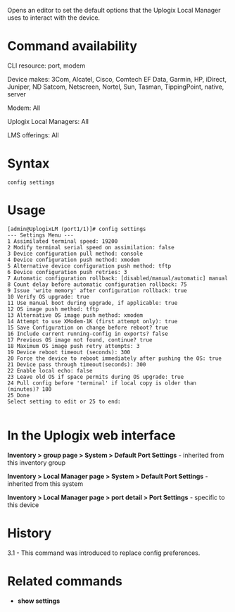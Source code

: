 <!-- 5.4 -->

Opens an editor to set the default options that the Uplogix Local Manager uses to interact with the device.

# Command availability 

CLI resource: port, modem

Device makes: 3Com, Alcatel, Cisco, Comtech EF Data, Garmin, HP, iDirect, Juniper, ND Satcom, Netscreen, Nortel, Sun, Tasman, TippingPoint, native, server

Modem: All

Uplogix Local Managers: All

LMS offerings: All

# Syntax

```
config settings
```

# Usage

```
[admin@UplogixLM (port1/1)]# config settings
--- Settings Menu ---
1 Assimilated terminal speed: 19200
2 Modify terminal serial speed on assimilation: false
3 Device configuration pull method: console
4 Device configuration push method: xmodem
5 Alternative device configuration push method: tftp
6 Device configuration push retries: 3
7 Automatic configuration rollback: [disabled/manual/automatic] manual
8 Count delay before automatic configuration rollback: 75
9 Issue 'write memory' after configuration rollback: true
10 Verify OS upgrade: true
11 Use manual boot during upgrade, if applicable: true
12 OS image push method: tftp
13 Alternative OS image push method: xmodem
14 Attempt to use XModem-1K (first attempt only): true
15 Save Configuration on change before reboot? true
16 Include current running-config in exports? false
17 Previous OS image not found, continue? true
18 Maximum OS image push retry attempts: 3
19 Device reboot timeout (seconds): 300
20 Force the device to reboot immediately after pushing the OS: true
21 Device pass through timeout(seconds): 300
22 Enable local echo: false
23 Leave old OS if space permits during OS upgrade: true
24 Pull config before 'terminal' if local copy is older than (minutes)? 180
25 Done
Select setting to edit or 25 to end:


```
# In the Uplogix web interface

**Inventory > group page > System > Default Port Settings** - inherited from this inventory group

**Inventory > Local Manager page > System > Default Port Settings** - inherited from this system

**Inventory > Local Manager page > port detail > Port Settings** - specific to this device

# History

3.1 - This command was introduced to replace config preferences.

# Related commands

- **show settings**
